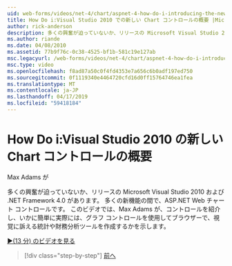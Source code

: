 ```yaml
---
uid: web-forms/videos/net-4/chart/aspnet-4-how-do-i-introducing-the-new-chart-control-in-visual-studio-2010
title: How Do i:Visual Studio 2010 での新しい Chart コントロールの概要 |Microsoft Docs
author: rick-anderson
description: 多くの興奮が迫っていないか、リリースの Microsoft Visual Studio 2010 および .NET Framework 4.0 があります。 多くの新機能の間で、ASP.NET には.
ms.author: riande
ms.date: 04/08/2010
ms.assetid: 77b9f76c-0c38-4525-bf1b-581c19e127ab
msc.legacyurl: /web-forms/videos/net-4/chart/aspnet-4-how-do-i-introducing-the-new-chart-control-in-visual-studio-2010
msc.type: video
ms.openlocfilehash: f8ad87a50c0f4fd4353e7a656c6b0adf197ed750
ms.sourcegitcommit: 0f1119340e4464720cfd16d0ff15764746ea1fea
ms.translationtype: MT
ms.contentlocale: ja-JP
ms.lasthandoff: 04/17/2019
ms.locfileid: "59418184"
---
```

# <a name="how-do-i-introducing-the-new-chart-control-in-visual-studio-2010"></a>How Do i:Visual Studio 2010 の新しい Chart コントロールの概要

Max Adams が

多くの興奮が迫っていないか、リリースの Microsoft Visual Studio 2010 および .NET Framework 4.0 があります。 多くの新機能の間で、ASP.NET Web チャート コントロールです。 このビデオでは、Max Adams が、コントロールを紹介し、いかに簡単に実際には、グラフ コントロールを使用してブラウザーで、視覚に訴える統計や財務分析ツールを作成するかを示します。

[&#9654;(13 分) のビデオを見る](https://channel9.msdn.com/Blogs/ASP-NET-Site-Videos/aspnet-4-how-do-i-introducing-the-new-chart-control-in-visual-studio-2010)

> [!div class="step-by-step"]
> [前へ](aspnet-4-quick-hit-chart-control.md)
